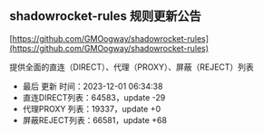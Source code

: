 ## shadowrocket-rules 规则更新公告

[https://github.com/GMOogway/shadowrocket-rules](https://github.com/GMOogway/shadowrocket-rules)

提供全面的直连（DIRECT）、代理（PROXY）、屏蔽（REJECT）列表
- 最后 更新 时间：2023-12-01 06:34:38
- 直连DIRECT列表：64583，update -29
- 代理PROXY 列表：19337，update +0
- 屏蔽REJECT列表：66581，update +68